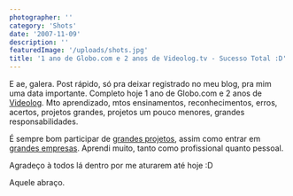 ```yaml
---
photographer: ''
category: 'Shots'
date: '2007-11-09'
description: ''
featuredImage: '/uploads/shots.jpg'
title: '1 ano de Globo.com e 2 anos de Videolog.tv - Sucesso Total :D'
---
```


E ae, galera. Post rápido, só pra deixar registrado no meu blog, pra mim uma data importante. Completo hoje 1 ano de Globo.com e 2 anos de [Videolog](http://videolog.uol.com.br). Mto aprendizado, mtos ensinamentos, reconhecimentos, erros, acertos, projetos grandes, projetos um pouco menores, grandes responsabilidades.

É sempre bom participar de [grandes projetos](http://videolog.uol.com.br), assim como entrar em [grandes empresas](http://www.globo.com). Aprendi muito, tanto como profissional quanto pessoal.

Agradeço à todos lá dentro por me aturarem até hoje :D

Aquele abraço.
